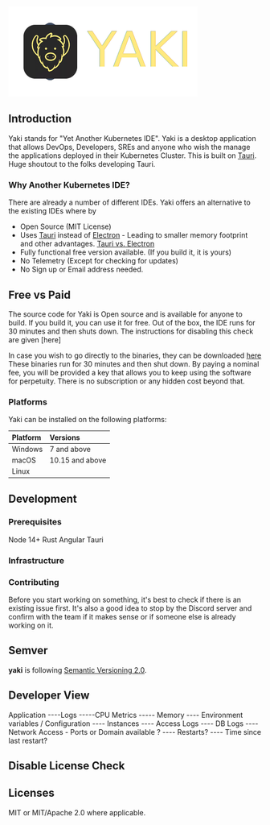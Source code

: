 <img src="src/assets/img/brand/yaki-base.png" alt="Yaki Kubernetes IDE" />

## Introduction

Yaki stands for "Yet Another Kubernetes IDE". Yaki is a desktop application that allows DevOps, Developers, SREs and anyone who wish the manage the applications deployed in their Kubernetes Cluster. This is built on [Tauri](https://tauri.studio). Huge shoutout to the folks developing Tauri.

### Why Another Kubernetes IDE?

There are already a number of different IDEs. Yaki offers an alternative to the existing IDEs where by
- Open Source (MIT License)
- Uses [Tauri](https://github.com/tauri-apps/tauri) instead of [Electron](https://github.com/electron/electron) - Leading to smaller memory footprint and other advantages. [Tauri vs. Electron](https://github.com/tauri-apps/tauri#utilities)
- Fully functional free version available. (If you build it, it is yours)
- No Telemetry (Except for checking for updates)
- No Sign up or Email address needed.

## Free vs Paid

The source code for Yaki is Open source and is available for anyone to build. If you build it, you can use it for free. Out of the box, the IDE runs for 30 minutes and then shuts down. The instructions for disabling this check are given [here]

In case you wish to go directly to the binaries, they can be downloaded [here](https://yaki.nirops.com/#downloads) These binaries run for 30 minutes and then shut down. By paying a nominal fee, you will be provided a key that allows you to keep using the software for perpetuity.
There is no subscription or any hidden cost beyond that. 


### Platforms

Yaki can be installed on the following platforms:

| Platform                 | Versions        |
| :----------------------- |:----------------|
| Windows                  | 7 and above     |
| macOS                    | 10.15 and above |
| Linux                    |                 |


## Development

### Prerequisites

Node 14+
Rust
Angular
Tauri



### Infrastructure

### Contributing

Before you start working on something, it's best to check if there is an existing issue first. It's also a good idea to stop by the Discord server and confirm with the team if it makes sense or if someone else is already working on it.

## Semver

**yaki** is following [Semantic Versioning 2.0](https://semver.org/).

## Developer View
Application 
----Logs
-----CPU Metrics
----- Memory
---- Environment variables / Configuration
---- Instances
---- Access Logs
----  DB Logs
---- Network Access - Ports or Domain available ?
---- Restarts?
---- Time since last restart?

## Disable License Check

## Licenses

MIT or MIT/Apache 2.0 where applicable.

